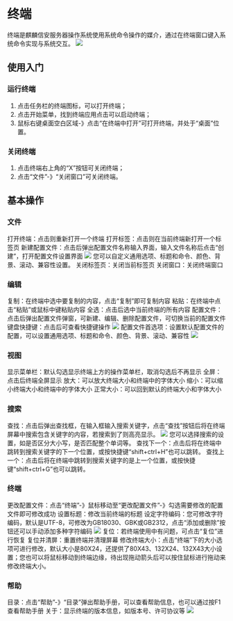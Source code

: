 # 终端
终端是麒麟信安服务器操作系统使用系统命令操作的媒介，通过在终端窗口键入系统命令实现与系统交互。
![](Terminal.png)

## 使用入门
### 运行终端
1. 点击任务栏的终端图标，可以打开终端；
2. 点击开始菜单，找到终端应用点击可以启动终端；
3. 鼠标右键桌面空白区域-》点击“在终端中打开”可打开终端，并处于“桌面”位置。

### 关闭终端
1. 点击终端右上角的“X”按钮可关闭终端；
2. 点击“文件”-》“关闭窗口”可关闭终端。

## 基本操作
### 文件
打开终端：点击则重新打开一个终端
打开标签：点击则在当前终端新打开一个标签页
新建配置文件：点击后弹出配置文件名称输入界面，输入文件名称后点击“创建”，打开配置文件设置界面
![](Terminal-configuration.PNG)
您可以自定义通用选项、标题和命令、颜色、背景、滚动、兼容性设置。
关闭标签页：关闭当前标签页
关闭窗口：关闭终端窗口

### 编辑
复制：在终端中选中要复制的内容，点击“复制”即可复制内容
粘贴：在终端中点击“粘贴”或鼠标中键粘贴内容
全选：点击后选中当前终端的所有内容
配置文件：点击后弹出配置文件弹窗，可新建、编辑、删除配置文件，可切换当前的配置文件
键盘快捷键：点击后可查看快捷键操作
![](Terminal-Shortcut-keys.PNG)
配置文件首选项：设置默认配置文件的配置，可以设置通用选项、标题和命令、颜色、背景、滚动、兼容性
![](Terminal-Preferences.PNG)

### 视图
显示菜单栏：默认勾选显示终端上方的操作菜单栏，取消勾选后不再显示
全屏：点击后终端全屏显示
放大：可以放大终端大小和终端中的字体大小
缩小：可以缩小终端大小和终端中的字体大小
正常大小：可以回到默认的终端大小和字体大小

### 搜索
查找：点击后弹出查找框，在输入框输入搜索关键字，点击“查找”按钮后将在终端屏幕中搜索包含关键字的内容，若搜索到了则高亮显示。
![](Terminal-find.PNG)
您可以选择搜索的设置，如是否区分大小写，是否匹配整个单词等。
查找下一个：点击后将在终端中跳转到搜索关键字的下一个位置，或按快捷键“shift+ctrl+H”也可以跳转。
查找上一个：点击后将在终端中跳转到搜索关键字的是上一个位置，或按快捷键“shift+ctrl+G”也可以跳转。

### 终端
更改配置文件：点击“终端”-》鼠标移动至“更改配置文件”-》勾选需要修改的配置文件即可修改成功
设置标题：修改当前终端的标题
设定字符编码：您可修改字符编码，默认是UTF-8，可修改为GB18030、GBK或GB2312，点击“添加或删除”按钮还可以手动添加多种字符编码
![](Terminal-terminal.PNG)
复位：若终端使用中有问题，可点击“复位”进行恢复
复位并清屏：重置终端并清理屏幕
修改终端大小：点击“终端”下的大小选项可进行修改，默认大小是80X24，还提供了80X43、132X24、132X43大小设置；您也可以将鼠标移动到终端边缘，待出现拖动箭头后可以按住鼠标进行拖动来修改终端大小。

### 帮助
目录：点击“帮助”-》“目录”弹出帮助手册，可以查看帮助信息，也可以通过按F1查看帮助手册
关于：显示终端的版本信息，如版本号、许可协议等
![](Terminal-about.PNG)